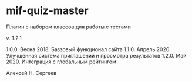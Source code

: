 # mif-quiz-master

Плагин с набором классов для работы с тестами

v. 1.2.1

1.0.0. Весна 2018. Баззовый функционал сайта
1.1.0. Апрель 2020. Улучшенная система приглашений и просмотра результатов
1.2.0. Май 2020. Интеграция с глобальным рейтингом

Алексей Н. Сергеев 
